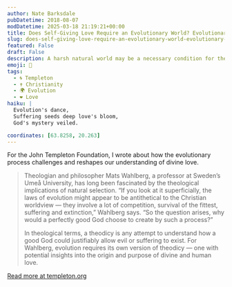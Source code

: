```yaml
---
author: Nate Barksdale
pubDatetime: 2018-08-07
modDatetime: 2025-03-18 21:19:21+00:00
title: Does Self-Giving Love Require an Evolutionary World? Evolutionary Theodicy in Light of the Mystical Tradition
slug: does-self-giving-love-require-an-evolutionary-world-evolutionary-theodicy-in-light-of-the-mystical-tradition
featured: False
draft: False
description: A harsh natural world may be a necessary condition for the practice of sacrificial love
emoji: 🤔
tags:
  - 🌀 Templeton
  - ✝️ Christianity
  - 🌍 Evolution
  - ❤️ Love
haiku: |
  Evolution's dance,  
  Suffering seeds deep love's bloom,  
  God's mystery veiled.

coordinates: [63.8258, 20.263]
---
```


For the John Templeton Foundation, I wrote about how the evolutionary process challenges and reshapes our understanding of divine love.

> Theologian and philosopher Mats Wahlberg, a professor at Sweden’s Umeå University, has long been fascinated by the theological implications of natural selection. “If you look at it superficially, the laws of evolution might appear to be antithetical to the Christian worldview — they involve a lot of competition, survival of the fittest, suffering and extinction,” Wahlberg says. “So the question arises, why would a perfectly good God choose to create by such a process?”
>
> In theological terms, a theodicy is any attempt to understand how a good God could justifiably allow evil or suffering to exist. For Wahlberg, evolution requires its own version of theodicy — one with potential insights into the origin and purpose of divine and human love.

[Read more at templeton.org](https://www.templeton.org/grant/does-self-giving-love-require-an-evolutionary-world-evolutionary-theodicy-in-light-of-the-mystical-tradition)

